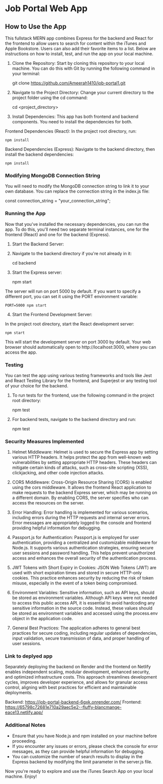 # Job Portal Web App

## How to Use the App

This fullstack MERN app combines Express for the backend and React for the frontend to allow users to search for content within the iTunes and Apple Bookstore. Users can also add their favorite items to a list. Below are instructions on how to install, test, and run the app on your local machine.

1. Clone the Repository: Start by cloning this repository to your local machine. You can do this with Git by running the following command in your terminal:

   git clone https://github.com/Ameerah1410/job-portal1.git

2. Navigate to the Project Directory: Change your current directory to the project folder using the cd command:

   cd <project_directory>

3. Install Dependencies: This app has both frontend and backend components. You need to install the dependencies for both.

Frontend Dependencies (React): In the project root directory, run:

    npm install

Backend Dependencies (Express): Navigate to the backend directory, then install the backend dependencies:

    npm install

### Modifying MongoDB Connection String

You will need to modify the MongoDB connection string to link it to your own database. You can replace the connection string in the index.js file:

const connection_string = "your_connection_string";

### Running the App

Now that you've installed the necessary dependencies, you can run the app. To do this, you'll need two separate terminal instances, one for the frontend (React) and one for the backend (Express).

1. Start the Backend Server:

2. Navigate to the backend directory if you're not already in it:

   cd backend

3. Start the Express server:

   npm start

The server will run on port 5000 by default. If you want to specify a different port, you can set it using the PORT environment variable:

    PORT=5000 npm start

4. Start the Frontend Development Server:

In the project root directory, start the React development server:

    npm start

This will start the development server on port 3000 by default. Your web browser should automatically open to http://localhost:3000, where you can access the app.

### Testing

You can test the app using various testing frameworks and tools like Jest and React Testing Library for the frontend, and Superjest or any testing tool of your choice for the backend.

1. To run tests for the frontend, use the following command in the project root directory:

   npm test

2. For backend tests, navigate to the backend directory and run:

   npm test

### Security Measures Implemented

1. Helmet Middleware:
   Helmet is used to secure the Express app by setting various HTTP headers. It helps protect the app from well-known web vulnerabilities by setting appropriate HTTP headers. These headers can mitigate certain kinds of attacks, such as cross-site scripting (XSS), clickjacking, and other code injection attacks.

2. CORS Middleware:
   Cross-Origin Resource Sharing (CORS) is enabled using the cors middleware. It allows the frontend React application to make requests to the backend Express server, which may be running on a different domain. By enabling CORS, the server specifies who can access the resources on the server.

3. Error Handling:
   Error handling is implemented for various scenarios, including errors during the HTTP requests and internal server errors. Error messages are appropriately logged to the console and frontend providing helpful information for debugging.

4. Passport.js for Authentication:
   Passport.js is employed for user authentication, providing a centralized and customizable middleware for Node.js. It supports various authentication strategies, ensuring secure user sessions and password handling. This helps prevent unauthorized access and enhances the overall security of the authentication process.

5. JWT Tokens with Short Expiry in Cookies:
   JSON Web Tokens (JWT) are used with short expiration times and stored in secure HTTP-only cookies. This practice enhances security by reducing the risk of token misuse, especially in the event of a token being compromised.

6. Environment Variables:
   Sensitive information, such as API keys, should be stored as environment variables. Although API keys were not needed to access this public access API, it is essential to avoid hardcoding any sensitive information in the source code. Instead, these values should be stored as environment variables and accessed using the process.env object in the application code.

7. General Best Practices:
   The application adheres to general best practices for secure coding, including regular updates of dependencies, input validation, secure transmission of data, and proper handling of user sessions.

### Link to deplyed app

Separately deploying the backend on Render and the frontend on Netlify enables independent scaling, modular development, enhanced security, and optimized infrastructure costs. This approach streamlines development cycles, improves developer experience, and allows for granular access control, aligning with best practices for efficient and maintainable deployments.

Backend: https://job-portal-backend-6gxk.onrender.com/
Frontend: https://65798c72681e710a29aec5e2--fluffy-blancmange-eace13.netlify.app/

### Additional Notes

- Ensure that you have Node.js and npm installed on your machine before proceeding.
- If you encounter any issues or errors, please check the console for error messages, as they can provide helpful information for debugging.
- You can customize the number of search results to display in the Express backend by modifying the limit parameter in the server.js file.

Now you're ready to explore and use the iTunes Search App on your local machine. Enjoy!
